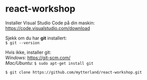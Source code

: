 # react-workshop

Installer Visual Studio Code på din maskin: 
https://code.visualstudio.com/download

Sjekk om du har **git** installert:  
`$ git --version`

Hvis ikke, installer git:  
*Windows:* https://git-scm.com/  
*Mac/Ubuntu:* `$ sudo apt-get install git`

`$ git clone https://github.com/mytterland/react-workshop.git`
